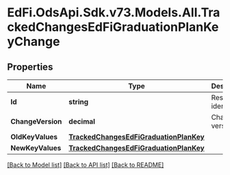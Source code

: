 # EdFi.OdsApi.Sdk.v73.Models.All.TrackedChangesEdFiGraduationPlanKeyChange

## Properties

Name | Type | Description | Notes
------------ | ------------- | ------------- | -------------
**Id** | **string** | Resource identifier | [optional] 
**ChangeVersion** | **decimal** | Change version | [optional] 
**OldKeyValues** | [**TrackedChangesEdFiGraduationPlanKey**](TrackedChangesEdFiGraduationPlanKey.md) |  | [optional] 
**NewKeyValues** | [**TrackedChangesEdFiGraduationPlanKey**](TrackedChangesEdFiGraduationPlanKey.md) |  | [optional] 

[[Back to Model list]](../../README.md#documentation-for-models) [[Back to API list]](../../README.md#documentation-for-api-endpoints) [[Back to README]](../../README.md)

